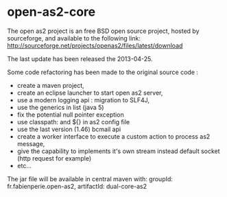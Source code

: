 # open-as2-core
The open as2 project is an free BSD open source project, hosted by sourceforge, and available to the following link: http://sourceforge.net/projects/openas2/files/latest/download

The last update has been released the 2013-04-25.

Some code refactoring has been made to the original source code :
 - create a maven project,
 - create an eclipse launcher to start open as2 server,
 - use a modern logging api : migration to SLF4J,
 - use the generics in list (java 5)
 - fix the potential null pointer exception
 - use classpath: and ${} in as2 config file
 - use the last version (1.46) bcmail api
 - create a worker interface to execute a custom action to process as2 message,
 - give the capability to implements it's own stream instead default socket (http request for example)
 - etc...
 
The jar file will be available in central maven with: groupId: fr.fabienperie.open-as2, artifactId: dual-core-as2
